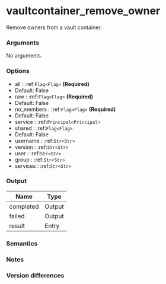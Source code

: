[//]: # (THE CONTENT BELOW IS GENERATED. DO NOT EDIT.)
# vaultcontainer_remove_owner
Remove owners from a vault container.

### Arguments
No arguments.

### Options
* all : :ref:`Flag<Flag>` **(Required)**
 * Default: False
* raw : :ref:`Flag<Flag>` **(Required)**
 * Default: False
* no_members : :ref:`Flag<Flag>` **(Required)**
 * Default: False
* service : :ref:`Principal<Principal>`
* shared : :ref:`Flag<Flag>`
 * Default: False
* username : :ref:`Str<Str>`
* version : :ref:`Str<Str>`
* user : :ref:`Str<Str>`
* group : :ref:`Str<Str>`
* services : :ref:`Str<Str>`

### Output
|Name|Type
|-|-
|completed|Output
|failed|Output
|result|Entry

[//]: # (ADD YOUR NOTES BELOW. THESE WILL BE PICKED EVERY TIME THE DOCS ARE REGENERATED. //end)
### Semantics

### Notes

### Version differences